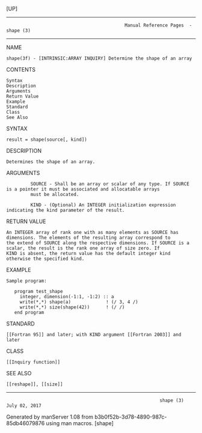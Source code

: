 [UP]

-----------------------------------------------------------------------------------------------------------------------------------
                                                Manual Reference Pages  - shape (3)
-----------------------------------------------------------------------------------------------------------------------------------
                                                                 
NAME

    shape(3f) - [INTRINSIC:ARRAY INQUIRY] Determine the shape of an array

CONTENTS

    Syntax
    Description
    Arguments
    Return Value
    Example
    Standard
    Class
    See Also

SYNTAX

    result = shape(source[, kind])

DESCRIPTION

    Determines the shape of an array.

ARGUMENTS

             SOURCE - Shall be an array or scalar of any type. If SOURCE is a pointer it must be associated and allocatable arrays
             must be allocated.

             KIND - (Optional) An INTEGER initialization expression indicating the kind parameter of the result.

RETURN VALUE

    An INTEGER array of rank one with as many elements as SOURCE has dimensions. The elements of the resulting array correspond to
    the extend of SOURCE along the respective dimensions. If SOURCE is a scalar, the result is the rank one array of size zero. If
    KIND is absent, the return value has the default integer kind otherwise the specified kind.

EXAMPLE

    Sample program:

       program test_shape
         integer, dimension(-1:1, -1:2) :: a
         write(*,*) shape(a)             ! (/ 3, 4 /)
         write(*,*) size(shape(42))      ! (/ /)
       end program



STANDARD

    [[Fortran 95]] and later; with KIND argument [[Fortran 2003]] and later

CLASS

    [[Inquiry function]]

SEE ALSO

    [[reshape]], [[size]]

-----------------------------------------------------------------------------------------------------------------------------------

                                                             shape (3)                                                July 02, 2017

Generated by manServer 1.08 from b3b0f52b-3d78-4890-987c-85db46079876 using man macros.
                                                              [shape]
